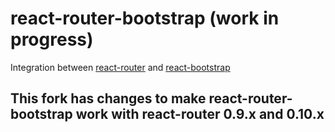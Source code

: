 # react-router-bootstrap (work in progress)

Integration between [react-router](https://github.com/rackt/react-router) and [react-bootstrap](https://github.com/react-bootstrap/react-bootstrap)

## This fork has changes to make react-router-bootstrap work with react-router 0.9.x and 0.10.x
